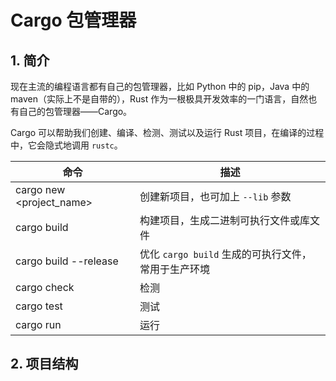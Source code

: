 # Cargo 包管理器

<show-structure depth="2"/>

## 1. 简介

现在主流的编程语言都有自己的包管理器，比如 Python 中的 pip，Java 中的 maven（实际上不是自带的），Rust 作为一根极具开发效率的一门语言，自然也有自己的包管理器——Cargo。

Cargo 可以帮助我们创建、编译、检测、测试以及运行 Rust 项目，在编译的过程中，它会隐式地调用 `rustc`。

| 命令                       | 描述                                | 
|--------------------------|-----------------------------------|
| cargo new <project_name> | 创建新项目，也可加上 `--lib` 参数             |
| cargo build              | 构建项目，生成二进制可执行文件或库文件               |
| cargo build --release    | 优化 `cargo build` 生成的可执行文件，常用于生产环境 |
| cargo check              | 检测                                |
| cargo test               | 测试                                |
| cargo run                | 运行                                |


## 2. 项目结构

